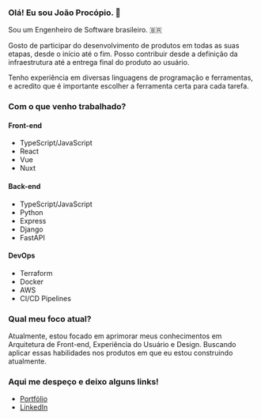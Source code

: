 ### Olá! Eu sou João Procópio. 👋

Sou um Engenheiro de Software brasileiro. 🇧🇷

Gosto de participar do desenvolvimento de produtos em todas as suas etapas, desde o início até o fim. Posso contribuir desde a definição da infraestrutura até a entrega final do produto ao usuário.

Tenho experiência em diversas linguagens de programação e ferramentas, e acredito que é importante escolher a ferramenta certa para cada tarefa.

### Com o que venho trabalhado?

#### Front-end
  - TypeScript/JavaScript
  - React
  - Vue
  - Nuxt

#### Back-end

  - TypeScript/JavaScript
  - Python
  - Express
  - Django
  - FastAPI

#### DevOps
  - Terraform
  - Docker
  - AWS
  - CI/CD Pipelines

### Qual meu foco atual?

Atualmente, estou focado em aprimorar meus conhecimentos em Arquitetura de Front-end, Experiência do Usuário e Design. Buscando aplicar essas habilidades nos produtos em que eu estou construindo atualmente.

### Aqui me despeço e deixo alguns links!

- [Portfólio](https://joaoprocopio.com.br/)
- [LinkedIn](https://www.linkedin.com/in/joao-procopio/)